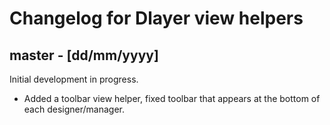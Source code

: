 # Changelog for Dlayer view helpers

## master - [dd/mm/yyyy]

Initial development in progress.

* Added a toolbar view helper, fixed toolbar that appears at the bottom of 
each designer/manager.

